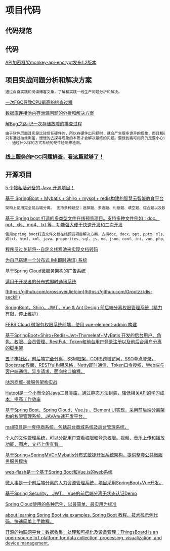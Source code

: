 # 项目代码
## 代码规范

## 代码
[API加密框架monkey-api-encrypt发布1.2版本](https://www.cnblogs.com/yinjihuan/p/12766796.html)

## 项目实战问题分析和解决方案
```markdown
通过自身实践和阅读博客文章，了解和实践一线生产问题分析和解决。
```
[一次FGC导致CPU飙高的排查过程](https://www.cnblogs.com/ismallboy/p/13023770.html)

[数据库连接池内存泄漏问题的分析和解决方案](https://www.cnblogs.com/jay-huaxiao/p/12823368.html)

[解Bug之路-记一次存储故障的排查过程](https://www.cnblogs.com/alchemystar/p/13099614.html)
```markdown
由于软件层面其实是比较信任硬件的，所以在硬件出问题时，就会产生很多诡异的现象，而且和硬件最终的原因在表面上完全产生不了关联。
只有通过抽丝剥茧，慢慢的去探寻现象的本质才会解决最终的问题。要做到高可用真的是要小心评估各种细节，才能让系统更加健壮！
-- 通过什么样的方式系统的硬件检测来检测。
```
### [线上服务的FGC问题排查，看这篇就够了！](https://www.cnblogs.com/luojunwu/p/13128045.html)

## 开源项目
[5 个接私活必备的 Java 开源项目！](https://mp.weixin.qq.com/s?__biz=MzAxOTcxNTIwNQ==&mid=2457921244&idx=4&sn=81032a4f4f314ee97353f2fa6d89603d&chksm=8cb68336bbc10a2099243d72313b398595b94b1c74387c5a2e471393d2805ad92b2d299249d9&mpshare=1&scene=23&srcid=0521kgXWQXerhHFJhs344pF7&sharer_sharetime=1590070855027&sharer_shareid=d812adcc01829f0f7f8fb06aea118511#rd)

[基于 SpringBoot + Mybatis + Shiro + mysql + redis构建的智慧云智能教育平台](https://gitee.com/zhuimengshaonian/wisdom-education?_from=gitee_search)
```markdown
架构上使用完全前后端分离。 支持多种题型：选择题、多选题、判断题、填空题、综合题以及数学公式。支持在线考试，教师在线批改试卷。
```

[基于 Spring boot 打造的多类型文件在线预览项目。支持多种文件例如：doc、ppt、xls、mp4、txt 等，功能强大便于快速开发和二次开发](https://github.com/kekingcn/kkFileView)
```markdown
使用spring boot打造文件文档在线预览项目解决方案，支持doc、docx、ppt、pptx、xls、xlsx、zip、rar、mp4，mp3以及众多类文本
如txt、html、xml、java、properties、sql、js、md、json、conf、ini、vue、php、py、bat、gitignore等文件在线预览
```
[程序员过关斩将--自定义线程池来实现文档转码](https://www.cnblogs.com/zhanlang/p/12178914.html)

[为自己搭建一个分布式 IM(即时通讯) 系统](https://www.cnblogs.com/crossoverJie/p/10206724.html)

[基于Spring Cloud微服务架构的广告系统](https://github.com/Wasabi1234/Ad)

[适用于开发者的分布式即时通讯系统 ](https://github.com/crossoverJie/cim)

[https://github.com/crossoverJie/cim](https://github.com/Grootzz/dis-seckill)

[SpringBoot，Shiro，JWT，Vue & Ant Design 前后端分离权限管理系统（精力有限，停止维护）](https://github.com/febsteam/FEBS-Vue)

[FEBS Cloud 微服务权限系统前端，使用 vue-element-admin 构建](https://github.com/febsteam/FEBS-Cloud-Web)

[基于SpringBoot+Shiro+Redis+Jwt+Thymeleaf+MyBatis 开发的后台用户、角色、权限、会员管理、RestFul、Token和前台用户登录注册以及前后台用户分离的脚手架](https://github.com/liu-peiyu/geek-framework)

[五子棋社区，前后端完全分离，SSM框架，CORS跨域访问，SSO单点登录，Bootstrap界面，RESTful构架风格，Netty即时通信，Token口令授权，Web端与客户端通信。异步请求，面向接口编程。](https://github.com/bzsome/gobang04)

[咕泡商城- 微服务架构实战](https://github.com/huozhiyu852/gpmail)

[Hutool是一个小而全的Java工具类库，通过静态方法封装，降低相关API的学习成本，提高工作效率](https://github.com/looly/hutool)

[基于Spring Boot、Spring Cloud、Vue.js 、Element UI实现，采用前后端分离架构的权限管理系统，JAVA快速开发平台。](https://gitee.com/liuge1988/kitty)

[mall项目是一套电商系统，包括前台商城系统及后台管理系统，](https://github.com/macrozheng/mall)

[个人的文件管理系统，可以分配用户查看权限和登录权限。视频、音乐上传和播放功能，图片、文档上传查看。](https://github.com/shanyouguixi/MyFileSys)

[基于Spring+SpringMVC+Mybatis分布式敏捷开发系统架构，提供整套公共微服务服务模块](https://github.com/shuzheng/zheng)

[web-flash是一个基于Spring Boot和Vue.js的web系统](https://github.com/enilu/web-flash)

[微人事是一个前后端分离的人力资源管理系统，项目采用SpringBoot+Vue开发。](https://github.com/lenve/vhr)

[基于Spring Security， JWT， Vue的前后端分离无状态认证Demo](https://github.com/PuZhiweizuishuai/SpringSecurity-JWT-Vue-Deom/blob/master/README-Zh-CN.md)

[Spring Cloud使用的各种示例，以最简单、最实用为标准](https://gitee.com/ityouknow/spring-cloud-examples)

[about learning Spring Boot via examples. Spring Boot 教程、技术栈示例代码，快速简单上手教程。](https://github.com/ityouknow/spring-boot-examples)

[开源的物联网平台：数据收集，处理和可视化及设备管理：ThingsBoard is an open-source IoT platform for data collection, processing, visualization, and device management.](https://github.com/thingsboard/thingsboard)
